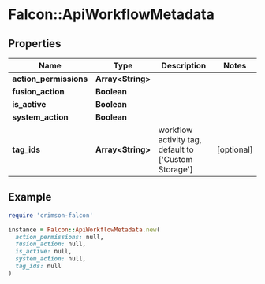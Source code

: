 # Falcon::ApiWorkflowMetadata

## Properties

| Name | Type | Description | Notes |
| ---- | ---- | ----------- | ----- |
| **action_permissions** | **Array&lt;String&gt;** |  |  |
| **fusion_action** | **Boolean** |  |  |
| **is_active** | **Boolean** |  |  |
| **system_action** | **Boolean** |  |  |
| **tag_ids** | **Array&lt;String&gt;** | workflow activity tag, default to [&#39;Custom Storage&#39;] | [optional] |

## Example

```ruby
require 'crimson-falcon'

instance = Falcon::ApiWorkflowMetadata.new(
  action_permissions: null,
  fusion_action: null,
  is_active: null,
  system_action: null,
  tag_ids: null
)
```

